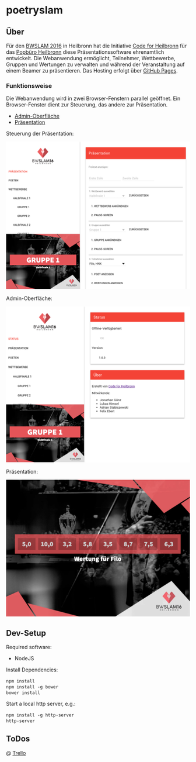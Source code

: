 # poetryslam

## Über

Für den [BWSLAM 2016](http://www.bwslam16.de/) in Heilbronn hat die Initiative [Code for Heilbronn](http://codefor.de/heilbronn) für das [Popbüro Heilbronn](http://www.skjr-hn.de/index.php/popbuero) diese Präsentationssoftware ehrenamtlich entwickelt.
Die Webanwendung ermöglicht, Teilnehmer, Wettbewerbe, Gruppen und Wertungen zu verwalten und während der Veranstaltung auf einem Beamer zu präsentieren.
Das Hosting erfolgt über [GitHub Pages](https://pages.github.com).

### Funktionsweise

Die Webanwendung wird in zwei Browser-Fenstern parallel geöffnet. Ein Browser-Fenster dient zur Steuerung, das andere zur Präsentation.

* [Admin-Oberfläche](http://poetryslam.opendatalab.de/admin.html#/)
* [Präsentation](http://poetryslam.opendatalab.de/index.html)

Steuerung der Präsentation:

![Steuerung der Präsentation](/doc/screenshot-admin.png)

Admin-Oberfläche:

![Admin-Oberfläche](/doc/screenshot-about.png)

Präsentation:

![Präsentation](/doc/screenshot-presentation.png)

## Dev-Setup

Required software:

* NodeJS

Install Dependencies:


    npm install
    npm install -g bower
    bower install

Start a local http server, e.g.:
    
   
    npm install -g http-server
    http-server


## ToDos

@ [Trello](https://trello.com/b/N1q5HtOf/bw-slam)

